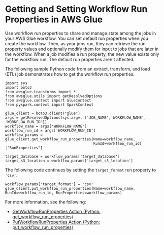# Getting and Setting Workflow Run Properties in AWS Glue<a name="workflow-run-properties-code"></a>

Use workflow run properties to share and manage state among the jobs in your AWS Glue workflow\. You can set default run properties when you create the workflow\. Then, as your jobs run, they can retrieve the run property values and optionally modify them for input to jobs that are later in the workflow\. When a job modifies a run property, the new value exists only for the workflow run\. The default run properties aren't affected\.

The following sample Python code from an extract, transform, and load \(ETL\) job demonstrates how to get the workflow run properties\.

```
import sys
import boto3
from awsglue.transforms import *
from awsglue.utils import getResolvedOptions
from awsglue.context import GlueContext
from pyspark.context import SparkContext

glue_client = boto3.client("glue")
args = getResolvedOptions(sys.argv, ['JOB_NAME','WORKFLOW_NAME', 'WORKFLOW_RUN_ID'])
workflow_name = args['WORKFLOW_NAME']
workflow_run_id = args['WORKFLOW_RUN_ID']
workflow_params = glue_client.get_workflow_run_properties(Name=workflow_name,
                                        RunId=workflow_run_id)["RunProperties"]

target_database = workflow_params['target_database']
target_s3_location = workflow_params['target_s3_location']
```

The following code continues by setting the `target_format` run property to `'csv'`\.

```
workflow_params['target_format'] = 'csv'
glue_client.put_workflow_run_properties(Name=workflow_name, RunId=workflow_run_id, RunProperties=workflow_params)
```

For more information, see the following: 
+ [GetWorkflowRunProperties Action \(Python: get\_workflow\_run\_properties\)](aws-glue-api-workflow.md#aws-glue-api-workflow-GetWorkflowRunProperties)
+ [PutWorkflowRunProperties Action \(Python: put\_workflow\_run\_properties\)](aws-glue-api-workflow.md#aws-glue-api-workflow-PutWorkflowRunProperties)